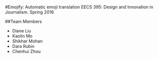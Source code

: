 #Emojify: Automatic emoji translation
EECS 395: Design and Innovation in Journalism. Spring 2016

##Team Members
 - Diane Liu
 - Kaolin Mo
 - Shikhar Mohan
 - Dara Rubin
 - Chenhui Zhou

